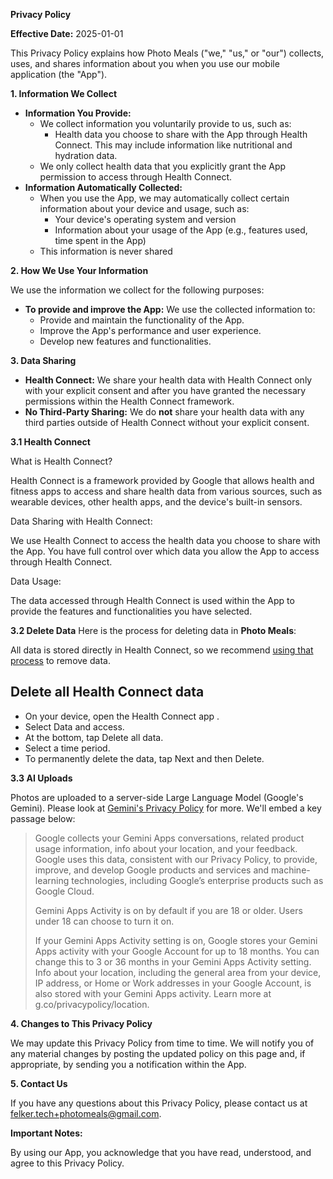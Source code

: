 **Privacy Policy**

**Effective Date:** 2025-01-01

This Privacy Policy explains how Photo Meals ("we," "us," or "our") collects, uses, and shares information about you when you use our mobile application (the "App"). 

**1. Information We Collect**

* **Information You Provide:** 
    * We collect information you voluntarily provide to us, such as:
        * Health data you choose to share with the App through Health Connect. This may include information like nutritional and hydration data. 
    * We only collect health data that you explicitly grant the App permission to access through Health Connect. 
* **Information Automatically Collected:** 
    * When you use the App, we may automatically collect certain information about your device and usage, such as:
        * Your device's operating system and version
        * Information about your usage of the App (e.g., features used, time spent in the App)
    * This information is never shared

**2. How We Use Your Information**

We use the information we collect for the following purposes:

* **To provide and improve the App:** We use the collected information to:
    * Provide and maintain the functionality of the App.
    * Improve the App's performance and user experience.
    * Develop new features and functionalities.

**3. Data Sharing**

* **Health Connect:** We share your health data with Health Connect only with your explicit consent and after you have granted the necessary permissions within the Health Connect framework. 
* **No Third-Party Sharing:** We do **not** share your health data with any third parties outside of Health Connect without your explicit consent.

**3.1 Health Connect**

What is Health Connect?

Health Connect is a framework provided by Google that allows health and fitness apps to access and share health data from various sources, such as wearable devices, other health apps, and the device's built-in sensors.

Data Sharing with Health Connect:

We use Health Connect to access the health data you choose to share with the App. You have full control over which data you allow the App to access through Health Connect.

Data Usage:

The data accessed through Health Connect is used within the App to provide the features and functionalities you have selected.

**3.2 Delete Data**
Here is the process for deleting data in **Photo Meals**:

All data is stored directly in Health Connect, so we recommend [using that process](https://support.google.com/android/answer/12201232?hl=en) to remove data.

## Delete all Health Connect data
- On your device, open the Health Connect app .
- Select Data and access.
- At the bottom, tap Delete all data.
- Select a time period.
- To permanently delete the data, tap Next and then Delete.

**3.3 AI Uploads**

Photos are uploaded to a server-side Large Language Model (Google's Gemini). Please look at [Gemini's Privacy Policy](https://support.google.com/gemini/answer/13594961?hl=en#what_data) for more. We'll embed a key passage below:

> Google collects your Gemini Apps conversations, related product usage information, info about your location, and your feedback. Google uses this data, consistent with our Privacy Policy, to provide, improve, and develop Google products and services and machine-learning technologies, including Google’s enterprise products such as Google Cloud.
> 
> Gemini Apps Activity is on by default if you are 18 or older. Users under 18 can choose to turn it on.
>
> If your Gemini Apps Activity setting is on, Google stores your Gemini Apps activity with your Google Account for up to 18 months. You can change this to 3 or 36 months in your Gemini Apps Activity setting. Info about your location, including the general area from your device, IP address, or Home or Work addresses in your Google Account, is also stored with your Gemini Apps activity. Learn more at g.co/privacypolicy/location.

**4. Changes to This Privacy Policy**

We may update this Privacy Policy from time to time. We will notify you of any material changes by posting the updated policy on this page and, if appropriate, by sending you a notification within the App. 

**5. Contact Us**

If you have any questions about this Privacy Policy, please contact us at felker.tech+photomeals@gmail.com.

**Important Notes:**

By using our App, you acknowledge that you have read, understood, and agree to this Privacy Policy.
